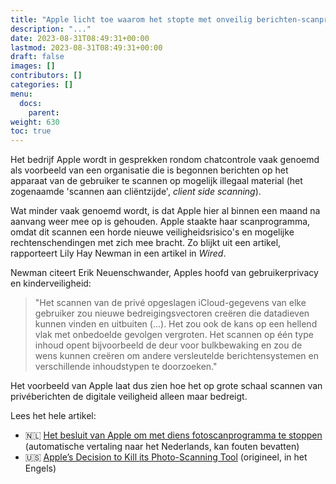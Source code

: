 ```yaml
---
title: "Apple licht toe waarom het stopte met onveilig berichten-scanprogramma"
description: "..."
date: 2023-08-31T08:49:31+00:00
lastmod: 2023-08-31T08:49:31+00:00
draft: false
images: []
contributors: []
categories: []
menu:
  docs:
    parent: 
weight: 630
toc: true
---
```


Het bedrijf Apple wordt in gesprekken rondom chatcontrole vaak genoemd als voorbeeld van een organisatie die is begonnen berichten op het apparaat van de gebruiker te scannen op mogelijk illegaal material (het zogenaamde 'scannen aan cliëntzijde', _client side scanning_). 

Wat minder vaak genoemd wordt, is dat Apple hier al binnen een maand na aanvang weer mee op is gehouden. Apple staakte haar scanprogramma, omdat dit scannen een horde nieuwe veiligheidsrisico's en mogelijke rechtenschendingen met zich mee bracht. Zo blijkt uit een artikel, rapporteert Lily Hay Newman in een artikel in _Wired_.

Newman citeert Erik Neuenschwander, Apples hoofd van gebruikerprivacy en kinderveiligheid:

> "Het scannen van de privé opgeslagen iCloud-gegevens van elke gebruiker zou nieuwe bedreigingsvectoren creëren die datadieven kunnen vinden en uitbuiten (...). Het zou ook de kans op een hellend vlak met onbedoelde gevolgen vergroten. Het scannen op één type inhoud opent bijvoorbeeld de deur voor bulkbewaking en zou de wens kunnen creëren om andere versleutelde berichtensystemen en verschillende inhoudstypen te doorzoeken."

Het voorbeeld van Apple laat dus zien hoe het op grote schaal scannen van privéberichten de digitale veiligheid alleen maar bedreigt.

Lees het hele artikel: 
- 🇳🇱 [Het besluit van Apple om met diens fotoscanprogramma te stoppen](https://www-wired-com.translate.goog/story/apple-csam-scanning-heat-initiative-letter/?_x_tr_sl=en&_x_tr_tl=nl) (automatische vertaling naar het Nederlands, kan fouten bevatten)
- 🇺🇸 [Apple’s Decision to Kill its Photo-Scanning Tool](https://www.wired.com/story/apple-csam-scanning-heat-initiative-letter/) (origineel, in het Engels)